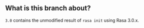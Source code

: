 ## What is this branch about?

`3.0` contains the unmodified result of `rasa init` using Rasa 3.0.x.

